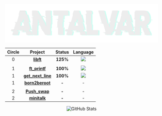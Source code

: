 <img src="/.assets/antalvar.png" alt="Imagen clara sobre fondo oscuro" class="dark-theme">

<div align="center">
  
  | Circle | Project | Status | Language |
  |:------:|:-------:|:------:|:------:|
  | 0 | [**libft**](./libft) | **125%** | <img  height="25" src=https://user-images.githubusercontent.com/25181517/192106070-46255bcf-65e6-4c6b-a296-bf8d0d8fb2a7.png> |
  |||
  | 1 | [**ft_printf**](./ft_printf) | **100%** | <img  height="25" src=https://user-images.githubusercontent.com/25181517/192106070-46255bcf-65e6-4c6b-a296-bf8d0d8fb2a7.png> |
  | 1 | [**get_next_line**](./get_next_line) | **100%** | <img  height="25" src=https://user-images.githubusercontent.com/25181517/192106070-46255bcf-65e6-4c6b-a296-bf8d0d8fb2a7.png> |
  | 1 | [**born2beroot**](./Born2beroot) | **-** | - |
  |||
  | 2 | [**Push_swap**](./Push_swap) | **-** | - |
  | 2 | [**minitalk**](./minitalk) | **-** | - |


![GitHub Stats](https://github-readme-stats.anuraghazra1.vercel.app/api?username=anzuniu&show_icons=true&include_all_commits=true&theme=gotham&count_private=true 'Datos de Antonio Álvarez')

</div>
